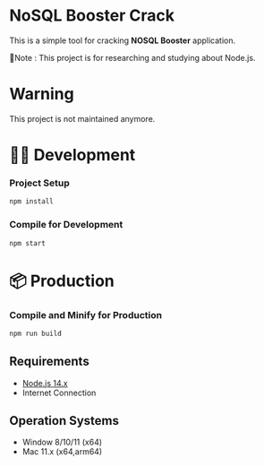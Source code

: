 # NoSQL Booster Crack

This is a simple tool for cracking **NOSQL Booster** application.

📝Note : This project is for researching and studying about Node.js.

# Warning
This project is not maintained anymore. 

# 👨‍💻 Development

### Project Setup

```sh
npm install
```
### Compile for Development

```sh
npm start
```

# 📦 Production
### Compile and Minify for Production

```sh
npm run build
```

## Requirements

* [Node.js 14.x](https://nodejs.org/en)
* Internet Connection

## Operation Systems
* Window 8/10/11 (x64)
* Mac 11.x (x64,arm64)
